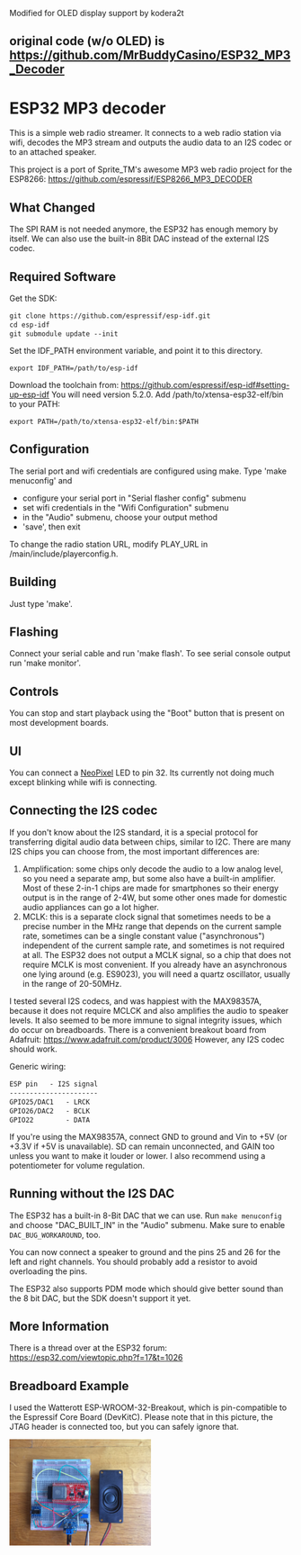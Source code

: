 Modified for OLED display support by kodera2t

original code (w/o OLED) is
https://github.com/MrBuddyCasino/ESP32_MP3_Decoder
----
ESP32 MP3 decoder
=======================
This is a simple web radio streamer. It connects to a web radio station via wifi, decodes the MP3 stream and outputs the audio data to an I2S codec or
to an attached speaker.

This project is a port of Sprite\_TM's awesome MP3 web radio project for the ESP8266: https://github.com/espressif/ESP8266_MP3_DECODER

## What Changed

The SPI RAM is not needed anymore, the ESP32 has enough memory by itself.
We can also use the built-in 8Bit DAC instead of the external I2S codec.

## Required Software

Get the SDK:

    git clone https://github.com/espressif/esp-idf.git
    cd esp-idf
    git submodule update --init

Set the IDF_PATH environment variable, and point it to this directory.

    export IDF_PATH=/path/to/esp-idf

Download the toolchain from: https://github.com/espressif/esp-idf#setting-up-esp-idf
You will need version 5.2.0.
Add /path/to/xtensa-esp32-elf/bin to your PATH:

    export PATH=/path/to/xtensa-esp32-elf/bin:$PATH

## Configuration

The serial port and wifi credentials are configured using make.
Type 'make menuconfig' and 

* configure your serial port in "Serial flasher config" submenu
* set wifi credentials in the "Wifi Configuration" submenu
* in the "Audio" submenu, choose your output method
* 'save', then exit

To change the radio station URL, modify PLAY_URL in /main/include/playerconfig.h.

## Building
Just type 'make'.

## Flashing
Connect your serial cable and run 'make flash'. To see serial console output run 'make monitor'.

## Controls
You can stop and start playback using the "Boot" button that is present on most development boards.

## UI
You can connect a <a href="https://www.adafruit.com/product/1312">NeoPixel</a> LED to pin 32. Its currently not doing much except blinking while wifi is connecting.

## Connecting the I2S codec

If you don't know about the I2S standard, it is a special protocol for transferring digital audio data between chips, similar to I2C. There are many I2S chips you can choose from, the most important differences are:

1. Amplification: some chips only decode the audio to a low analog level, so you need a separate amp, but some also have a built-in amplifier. Most of these 2-in-1 chips are made for smartphones so their energy output is in the range of 2-4W, but some other ones made for domestic audio appliances can go a lot higher.
2. MCLK: this is a separate clock signal that sometimes needs to be a precise number in the MHz range that depends on the current sample rate, sometimes can be a single constant value ("asynchronous") independent of the current sample rate, and sometimes is not required at all. The ESP32 does not output a MCLK signal, so a chip that does not require MCLK is most convenient. If you already have an asynchronous one lying around (e.g. ES9023), you will need a quartz oscillator, usually in the range of 20-50MHz.

I tested several I2S codecs, and was happiest with the MAX98357A, because it does not require MCLCK and also amplifies the audio to speaker levels. It also seemed to be more immune to signal integrity issues, which do occur on breadboards. There is a convenient breakout board from Adafruit: https://www.adafruit.com/product/3006
However, any I2S codec should work.

Generic wiring:

```
ESP pin   - I2S signal
----------------------
GPIO25/DAC1   - LRCK
GPIO26/DAC2   - BCLK
GPIO22        - DATA
```

If you're using the MAX98357A, connect GND to ground and Vin to +5V (or +3.3V if +5V is unavailable). SD can remain unconnected, and GAIN too unless you want to make it louder or lower. I also recommend using a potentiometer for volume regulation.

## Running without the I2S DAC

The ESP32 has a built-in 8-Bit DAC that we can use.
Run `make menuconfig` and choose "DAC_BUILT_IN" in the "Audio" submenu. Make sure to enable `DAC_BUG_WORKAROUND`, too.

You can now connect a speaker to ground and the pins 25 and 26 for the left and right channels. You should probably add a resistor to avoid overloading the pins.

The ESP32 also supports PDM mode which should give better sound than the 8 bit DAC, but the SDK doesn't support it yet.

## More Information

There is a thread over at the ESP32 forum:
https://esp32.com/viewtopic.php?f=17&t=1026

## Breadboard Example

I used the Watterott ESP-WROOM-32-Breakout, which is pin-compatible to the Espressif Core Board (DevKitC).
Please note that in this picture, the JTAG header is connected too, but you can safely ignore that.

<img src="doc/breadboard_wiring.jpg" width="50%" height="50%">
